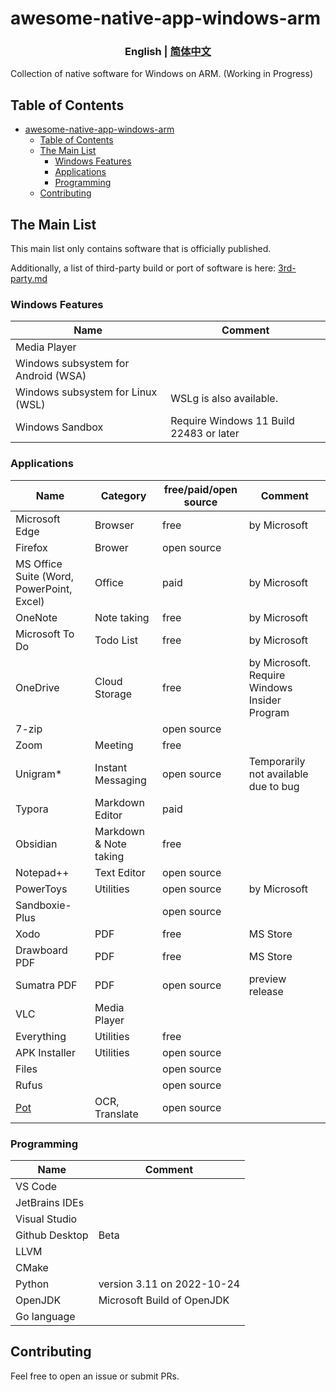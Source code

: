 # awesome-native-app-windows-arm

<h3 align="center"> English | <a href='./README-zh_CN.md'>简体中文</a></h3>

Collection of native software for Windows on ARM. (Working in Progress)

## Table of Contents

- [awesome-native-app-windows-arm](#awesome-native-app-windows-arm)
  - [Table of Contents](#table-of-contents)
  - [The Main List](#the-main-list)
    - [Windows Features](#windows-features)
    - [Applications](#applications)
    - [Programming](#programming)
  - [Contributing](#contributing)

## The Main List

This main list only contains software that is officially published.

Additionally, a list of third-party build or port of software is here: [3rd-party.md](3rd-party.md)

### Windows Features

| Name                                | Comment                                 |
| ----------------------------------- | --------------------------------------- |
| Media Player                        |                                         |
| Windows subsystem for Android (WSA) |                                         |
| Windows subsystem for Linux (WSL)   | WSLg is also available.                 |
| Windows Sandbox                     | Require Windows 11 Build 22483 or later |



### Applications

| Name                                          | Category               | free/paid/open source | Comment                                       |
| --------------------------------------------- | ---------------------- | --------------------- | --------------------------------------------- |
| Microsoft Edge                                | Browser                | free                  | by Microsoft                                  |
| Firefox                                       | Brower                 | open source           |                                               |
| MS Office Suite (Word, PowerPoint, Excel)     | Office                 | paid                  | by Microsoft                                  |
| OneNote                                       | Note taking            | free                  | by Microsoft                                  |
| Microsoft To Do                               | Todo List              | free                  | by Microsoft                                  |
| OneDrive                                      | Cloud Storage          | free                  | by Microsoft. Require Windows Insider Program |
| 7-zip                                         |                        | open source           |                                               |
| Zoom                                          | Meeting                | free                  |                                               |
| Unigram*                                      | Instant Messaging      | open source           | Temporarily not available due to bug          |
| Typora                                        | Markdown Editor        | paid                  |                                               |
| Obsidian                                      | Markdown & Note taking | free                  |                                               |
| Notepad++                                     | Text Editor            | open source           |                                               |
| PowerToys                                     | Utilities              | open source           | by Microsoft                                  |
| Sandboxie-Plus                                |                        | open source           |                                               |
| Xodo                                          | PDF                    | free                  | MS Store                                      |
| Drawboard PDF                                 | PDF                    | free                  | MS Store                                      |
| Sumatra PDF                                   | PDF                    | open source           | preview release                               |
| VLC                                           | Media Player           |                       |                                               |
| Everything                                    | Utilities              | free                  |                                               |
| APK Installer                                 | Utilities              | open source           |                                               |
| Files                                         |                        | open source           |                                               |
| Rufus                                         |                        | open source           |                                               |
| [Pot](https://github.com/pot-app/pot-desktop) | OCR, Translate         | open source           |                                               |



### Programming

| Name           | Comment                    |
| -------------- | -------------------------- |
| VS Code        |                            |
| JetBrains IDEs |                            |
| Visual Studio  |                            |
| Github Desktop | Beta                       |
| LLVM           |                            |
| CMake          |                            |
| Python         | version 3.11 on 2022-10-24 |
| OpenJDK        | Microsoft Build of OpenJDK |
| Go language    |                            |



## Contributing

Feel free to open an issue or submit PRs.

